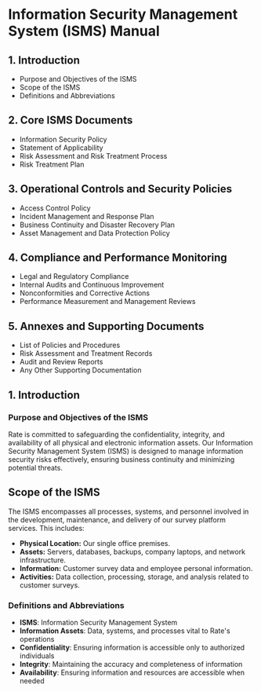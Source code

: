 # Information Security Management System (ISMS) Manual  

## 1. Introduction
   - Purpose and Objectives of the ISMS
   - Scope of the ISMS
   - Definitions and Abbreviations

## 2. Core ISMS Documents
   - Information Security Policy
   - Statement of Applicability
   - Risk Assessment and Risk Treatment Process
   - Risk Treatment Plan

## 3. Operational Controls and Security Policies
   - Access Control Policy
   - Incident Management and Response Plan
   - Business Continuity and Disaster Recovery Plan
   - Asset Management and Data Protection Policy

## 4. Compliance and Performance Monitoring
   - Legal and Regulatory Compliance
   - Internal Audits and Continuous Improvement
   - Nonconformities and Corrective Actions
   - Performance Measurement and Management Reviews

## 5. Annexes and Supporting Documents
   - List of Policies and Procedures
   - Risk Assessment and Treatment Records
   - Audit and Review Reports
   - Any Other Supporting Documentation


## 1. Introduction

### Purpose and Objectives of the ISMS

Rate is committed to safeguarding the confidentiality, integrity, and availability of all physical and electronic information assets. Our Information Security Management System (ISMS) is designed to manage information security risks effectively, ensuring business continuity and minimizing potential threats.

## Scope of the ISMS

The ISMS encompasses all processes, systems, and personnel involved in the development, maintenance, and delivery of our survey platform services. This includes:

- **Physical Location:** Our single office premises.
- **Assets:** Servers, databases, backups, company laptops, and network infrastructure.
- **Information:** Customer survey data and employee personal information.
- **Activities:** Data collection, processing, storage, and analysis related to customer surveys.


### Definitions and Abbreviations

- **ISMS**: Information Security Management System
- **Information Assets**: Data, systems, and processes vital to Rate's operations
- **Confidentiality**: Ensuring information is accessible only to authorized individuals
- **Integrity**: Maintaining the accuracy and completeness of information
- **Availability**: Ensuring information and resources are accessible when needed

